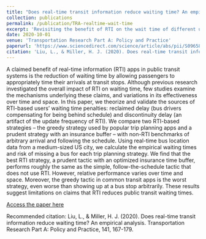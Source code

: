 ```yaml
---
title: "Does real-time transit information reduce waiting time? An empirical analysis"
collection: publications
permalink: /publication/TRA-realtime-wait-time
excerpt: 'Revisiting the benefit of RTI on the wait time of different users and the answer is surprising. No, RTI does not always help people.'
date: 2020-10-01
venue: 'Transportation Research Part A: Policy and Practice'
paperurl: 'https://www.sciencedirect.com/science/article/abs/pii/S0965856420307229'
citation: 'Liu, L., & Miller, H. J. (2020). Does real-time transit information reduce waiting time? An empirical analysis. Transportation Research Part A: Policy and Practice, 141, 167-179.'
---
```


A claimed benefit of real-time information (RTI) apps in public transit systems is the reduction of waiting time by allowing passengers to appropriately time their arrivals at transit stops. Although previous research investigated the overall impact of RTI on waiting time, few studies examine the mechanisms underlying these claims, and variations in its effectiveness over time and space. In this paper, we theorize and validate the sources of RTI-based users’ waiting time penalties: reclaimed delay (bus drivers compensating for being behind schedule) and discontinuity delay (an artifact of the update frequency of RTI). We compare two RTI-based strategies – the greedy strategy used by popular trip planning apps and a prudent strategy with an insurance buffer – with non-RTI benchmarks of arbitrary arrival and following the schedule. Using real-time bus location data from a medium-sized US city, we calculate the empirical waiting times and risk of missing a bus for each trip planning strategy. We find that the best RTI strategy, a prudent tactic with an optimized insurance time buffer, performs roughly the same as the simple, follow-the-schedule tactic that does not use RTI. However, relative performance varies over time and space. Moreover, the greedy tactic in common transit apps is the worst strategy, even worse than showing up at a bus stop arbitrarily. These results suggest limitations on claims that RTI reduces public transit waiting times.


[Access the paper here](https://www.sciencedirect.com/science/article/abs/pii/S0965856420307229)

Recommended citation: Liu, L., & Miller, H. J. (2020). Does real-time transit information reduce waiting time? An empirical analysis. Transportation Research Part A: Policy and Practice, 141, 167-179.